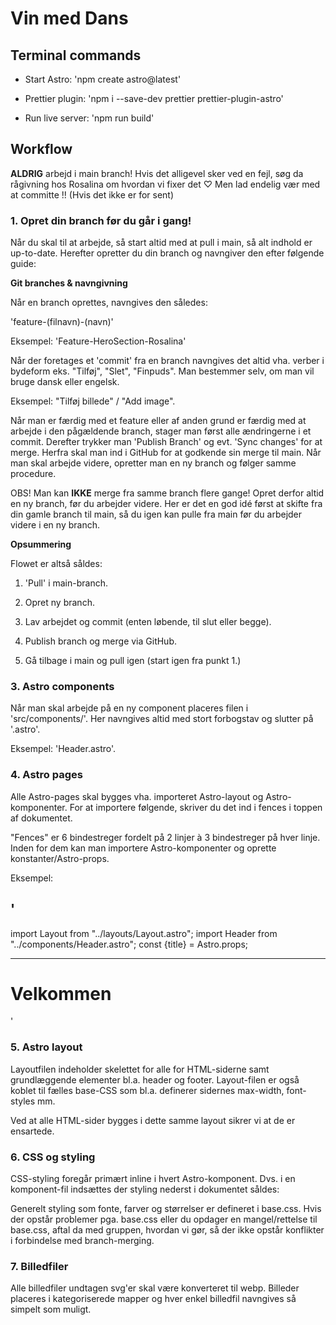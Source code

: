 # Vin med Dans

## Terminal commands

- Start Astro: 'npm create astro@latest'

- Prettier plugin: 'npm i --save-dev prettier prettier-plugin-astro'

- Run live server: 'npm run build'

## Workflow

**ALDRIG** arbejd i main branch! Hvis det alligevel sker ved en fejl, søg da rågivning hos Rosalina om hvordan vi fixer det ♡ Men lad endelig vær med at committe !! (Hvis det ikke er for sent)

### 1. Opret din branch før du går i gang!

Når du skal til at arbejde, så start altid med at pull i main, så alt indhold er up-to-date. Herefter opretter du din branch og navngiver den efter følgende guide:

**Git branches & navngivning**

Når en branch oprettes, navngives den således:

'feature-(filnavn)-(navn)'

Eksempel: 'Feature-HeroSection-Rosalina'

Når der foretages et 'commit' fra en branch navngives det altid vha. verber i bydeform eks. "Tilføj", "Slet", "Finpuds".
Man bestemmer selv, om man vil bruge dansk eller engelsk.

Eksempel: "Tilføj billede" / "Add image".

Når man er færdig med et feature eller af anden grund er færdig med at arbejde i den pågældende branch, stager man først alle ændringerne i et commit.
Derefter trykker man 'Publish Branch' og evt. 'Sync changes' for at merge.
Herfra skal man ind i GitHub for at godkende sin merge til main.
Når man skal arbejde videre, opretter man en ny branch og følger samme procedure.

OBS! Man kan **IKKE** merge fra samme branch flere gange! Opret derfor altid en ny branch, før du arbejder videre.
Her er det en god idé først at skifte fra din gamle branch til main, så du igen kan pulle fra main før du arbejder videre i en ny branch.

**Opsummering**

Flowet er altså såldes:

1. 'Pull' i main-branch.

2. Opret ny branch.

3. Lav arbejdet og commit (enten løbende, til slut eller begge).

4. Publish branch og merge via GitHub.

5. Gå tilbage i main og pull igen (start igen fra punkt 1.)

### 3. Astro components

Når man skal arbejde på en ny component placeres filen i 'src/components/'. Her navngives altid med stort forbogstav og slutter på '.astro'.

Eksempel: 'Header.astro'.

### 4. Astro pages

Alle Astro-pages skal bygges vha. importeret Astro-layout og Astro-komponenter.
For at importere følgende, skriver du det ind i fences i toppen af dokumentet.

"Fences" er 6 bindestreger fordelt på 2 linjer à 3 bindestreger på hver linje. Inden for dem kan man importere Astro-komponenter og oprette konstanter/Astro-props.

Eksempel:

## '

import Layout from "../layouts/Layout.astro";
import Header from "../components/Header.astro";
const {title} = Astro.props;

---

<Layout>
<Hero />
<h1>Velkommen</h1>
<CTA1 text="Læs mere" />
</Layout>
'

### 5. Astro layout

Layoutfilen indeholder skelettet for alle for HTML-siderne samt grundlæggende elementer bl.a. header og footer.
Layout-filen er også koblet til fælles base-CSS som bl.a. definerer sidernes max-width, font-styles mm.

Ved at alle HTML-sider bygges i dette samme layout sikrer vi at de er ensartede.

### 6. CSS og styling

CSS-styling foregår primært inline i hvert Astro-komponent. Dvs. i en komponent-fil indsættes der styling nederst i dokumentet såldes:

<style>
    /* din CSS */
</style>

Generelt styling som fonte, farver og størrelser er defineret i base.css.
Hvis der opstår problemer pga. base.css eller du opdager en mangel/rettelse til base.css, aftal da med gruppen, hvordan vi gør, så der ikke opstår konflikter i forbindelse med branch-merging.

### 7. Billedfiler

Alle billedfiler undtagen svg'er skal være konverteret til webp.
Billeder placeres i kategoriserede mapper og hver enkel billedfil navngives så simpelt som muligt.
